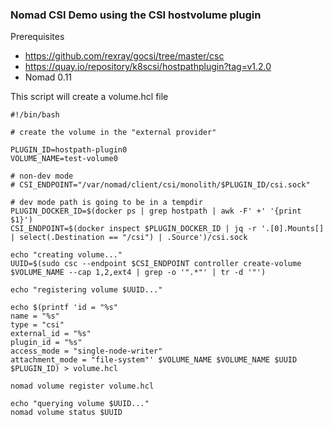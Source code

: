 ### Nomad CSI Demo using the CSI hostvolume plugin

Prerequisites

- https://github.com/rexray/gocsi/tree/master/csc
- https://quay.io/repository/k8scsi/hostpathplugin?tag=v1.2.0
- Nomad 0.11 


This script will create a volume.hcl file 

```
#!/bin/bash

# create the volume in the "external provider"

PLUGIN_ID=hostpath-plugin0
VOLUME_NAME=test-volume0

# non-dev mode
# CSI_ENDPOINT="/var/nomad/client/csi/monolith/$PLUGIN_ID/csi.sock"

# dev mode path is going to be in a tempdir
PLUGIN_DOCKER_ID=$(docker ps | grep hostpath | awk -F' +' '{print $1}')
CSI_ENDPOINT=$(docker inspect $PLUGIN_DOCKER_ID | jq -r '.[0].Mounts[] | select(.Destination == "/csi") | .Source')/csi.sock

echo "creating volume..."
UUID=$(sudo csc --endpoint $CSI_ENDPOINT controller create-volume $VOLUME_NAME --cap 1,2,ext4 | grep -o '".*"' | tr -d '"')

echo "registering volume $UUID..."

echo $(printf 'id = "%s"
name = "%s"
type = "csi"
external_id = "%s"
plugin_id = "%s"
access_mode = "single-node-writer"
attachment_mode = "file-system"' $VOLUME_NAME $VOLUME_NAME $UUID $PLUGIN_ID) > volume.hcl

nomad volume register volume.hcl

echo "querying volume $UUID..."
nomad volume status $UUID
```

